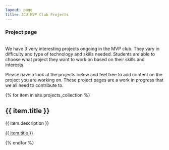 ```yaml
---
layout: page
title: JCU MVP Club Projects
---
```


### Project page
<br>
We have 3 very interesting projects ongoing in the MVP club. They vary in difficulty and type of technology and skills needed. Students are able to choose what project they want to work on based on their skills and interests.

Please have a look at the projects below and feel free to add content on the project you are working on. These project pages are a work in progress that we all need to contribute to.
<br>



{% for item in site.projects_collection %}
  <h2>{{ item.title }}</h2>
  <p>{{ item.description }}</p>
  <p><a href="{{ item.url }}">{{ item.title }}</a></p>
{% endfor %}
